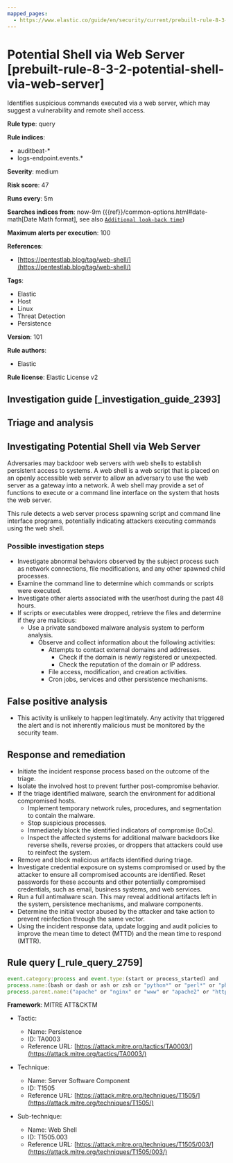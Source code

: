 ```yaml
---
mapped_pages:
  - https://www.elastic.co/guide/en/security/current/prebuilt-rule-8-3-2-potential-shell-via-web-server.html
---
```


# Potential Shell via Web Server [prebuilt-rule-8-3-2-potential-shell-via-web-server]

Identifies suspicious commands executed via a web server, which may suggest a vulnerability and remote shell access.

**Rule type**: query

**Rule indices**:

* auditbeat-*
* logs-endpoint.events.*

**Severity**: medium

**Risk score**: 47

**Runs every**: 5m

**Searches indices from**: now-9m ({{ref}}/common-options.html#date-math[Date Math format], see also [`Additional look-back time`](docs-content://solutions/security/detect-and-alert/create-detection-rule.md#rule-schedule))

**Maximum alerts per execution**: 100

**References**:

* [https://pentestlab.blog/tag/web-shell/](https://pentestlab.blog/tag/web-shell/)

**Tags**:

* Elastic
* Host
* Linux
* Threat Detection
* Persistence

**Version**: 101

**Rule authors**:

* Elastic

**Rule license**: Elastic License v2

## Investigation guide [_investigation_guide_2393]

## Triage and analysis

## Investigating Potential Shell via Web Server

Adversaries may backdoor web servers with web shells to establish persistent access to systems. A web shell is a web
script that is placed on an openly accessible web server to allow an adversary to use the web server as a gateway into a
network. A web shell may provide a set of functions to execute or a command line interface on the system that hosts the
web server.

This rule detects a web server process spawning script and command line interface programs, potentially indicating
attackers executing commands using the web shell.

### Possible investigation steps

- Investigate abnormal behaviors observed by the subject process such as network connections, file modifications, and
any other spawned child processes.
- Examine the command line to determine which commands or scripts were executed.
- Investigate other alerts associated with the user/host during the past 48 hours.
- If scripts or executables were dropped, retrieve the files and determine if they are malicious:
  - Use a private sandboxed malware analysis system to perform analysis.
    - Observe and collect information about the following activities:
      - Attempts to contact external domains and addresses.
        - Check if the domain is newly registered or unexpected.
        - Check the reputation of the domain or IP address.
      - File access, modification, and creation activities.
      - Cron jobs, services and other persistence mechanisms.

## False positive analysis

- This activity is unlikely to happen legitimately. Any activity that triggered the alert and is not inherently
malicious must be monitored by the security team.

## Response and remediation

- Initiate the incident response process based on the outcome of the triage.
- Isolate the involved host to prevent further post-compromise behavior.
- If the triage identified malware, search the environment for additional compromised hosts.
  - Implement temporary network rules, procedures, and segmentation to contain the malware.
  - Stop suspicious processes.
  - Immediately block the identified indicators of compromise (IoCs).
  - Inspect the affected systems for additional malware backdoors like reverse shells, reverse proxies, or droppers that
  attackers could use to reinfect the system.
- Remove and block malicious artifacts identified during triage.
- Investigate credential exposure on systems compromised or used by the attacker to ensure all compromised accounts are
identified. Reset passwords for these accounts and other potentially compromised credentials, such as email, business
systems, and web services.
- Run a full antimalware scan. This may reveal additional artifacts left in the system, persistence mechanisms, and
malware components.
- Determine the initial vector abused by the attacker and take action to prevent reinfection through the same vector.
- Using the incident response data, update logging and audit policies to improve the mean time to detect (MTTD) and the
mean time to respond (MTTR).

## Rule query [_rule_query_2759]

```js
event.category:process and event.type:(start or process_started) and
process.name:(bash or dash or ash or zsh or "python*" or "perl*" or "php*") and
process.parent.name:("apache" or "nginx" or "www" or "apache2" or "httpd" or "www-data")
```

**Framework**: MITRE ATT&CKTM

* Tactic:

    * Name: Persistence
    * ID: TA0003
    * Reference URL: [https://attack.mitre.org/tactics/TA0003/](https://attack.mitre.org/tactics/TA0003/)

* Technique:

    * Name: Server Software Component
    * ID: T1505
    * Reference URL: [https://attack.mitre.org/techniques/T1505/](https://attack.mitre.org/techniques/T1505/)

* Sub-technique:

    * Name: Web Shell
    * ID: T1505.003
    * Reference URL: [https://attack.mitre.org/techniques/T1505/003/](https://attack.mitre.org/techniques/T1505/003/)



